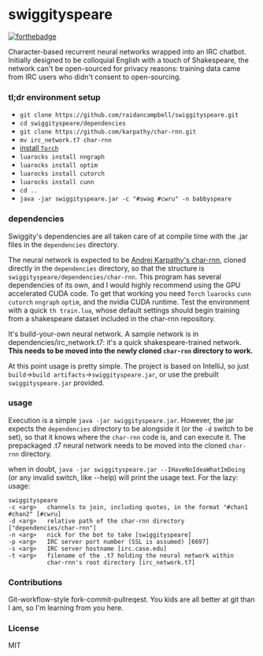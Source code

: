 # swiggityspeare
[![forthebadge](http://forthebadge.com/images/badges/powered-by-case-western-reserve.svg)](http://forthebadge.com)

Character-based recurrent neural networks wrapped into an IRC chatbot.  Initially designed to be 
colloquial English with a touch of Shakespeare, the network can't be open-sourced for privacy reasons: 
training data came from IRC users who didn't consent to open-sourcing.

### tl;dr environment setup

- `git clone https://github.com/raidancampbell/swiggityspeare.git`
- `cd swiggityspeare/dependencies`
- `git clone https://github.com/karpathy/char-rnn.git`
- `mv irc_network.t7 char-rnn`
- [install `Torch`](http://torch.ch/)
- `luarocks install nngraph`
- `luarocks install optim`
- `luarocks install cutorch`
- `luarocks install cunn`
- `cd ..`
- `java -jar swiggityspeare.jar -c "#swag #cwru" -n babbyspeare`

### dependencies

Swiggity's dependencies are all taken care of at compile time with the .jar files in the `dependencies` directory.

The neural network is expected to be [Andrej Karpathy's char-rnn](https://github.com/karpathy/char-rnn),
cloned directly in the `dependencies` directory, so that the structure is `swiggityspeare/dependencies/char-rnn`.
This program has several dependencies of its own, and I would highly recommend using the GPU accelerated CUDA code.
To get that working you need `Torch` `luarocks` `cunn` `cutorch` `nngraph` `optim`, and the nvidia CUDA runtime.
Test the environment with a quick `th train.lua`, whose default settings should begin training from a shakespeare
 dataset included in the char-rnn repository.  

It's build-your-own neural network. A sample network is in dependencies/irc_network.t7: 
it's a quick shakespeare-trained network.  __This needs to be moved into the newly cloned `char-rnn` directory to work.__

At this point usage is pretty simple.  The project is based on IntelliJ, so just `build`->`build artifacts`->`swiggityspeare.jar`, or use the prebuilt `swiggityspeare.jar` provided.

### usage

Execution is a simple `java -jar swiggityspeare.jar`.  However, the jar expects the `dependencies` directory to be
alongside it (or the `-d` switch to be set), so that it knows where the `char-rnn` code is, and can execute it. 
The prepackaged .t7 neural network needs to be moved into the cloned `char-rnn` directory.

when in doubt, `java -jar swiggityspeare.jar --IHaveNoIdeaWhatImDoing` (or any invalid switch, like --help) will print the usage text.  For the lazy:
usage: 

    swiggityspeare
    -c <arg>   channels to join, including quotes, in the format "#chan1 #chan2" [#cwru]
    -d <arg>   relative path of the char-rnn directory ["dependencies/char-rnn"]
    -n <arg>   nick for the bot to take [swiggityspeare]
    -p <arg>   IRC server port number (SSL is assumed) [6697]
    -s <arg>   IRC server hostname [irc.case.edu]
    -t <arg>   filename of the .t7 holding the neural network within
               char-rnn's root directory [irc_network.t7]

### Contributions
Git-workflow-style fork-commit-pullreqest.  You kids are all better at git than I am, so I'm learning from you here.

### License
MIT
